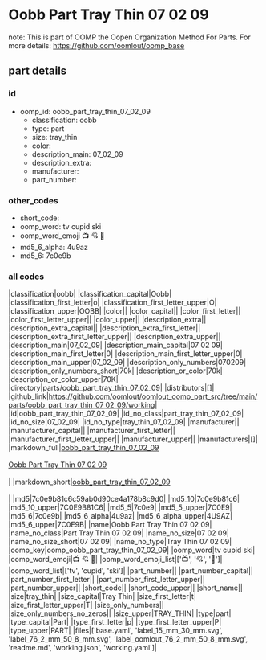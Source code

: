 # Oobb Part Tray Thin 07 02 09  

note: This is part of OOMP the Oopen Organization Method For Parts. For more details: https://github.com/oomlout/oomp_base

##  part details





### id
* oomp_id: oobb_part_tray_thin_07_02_09
  * classification: oobb
  * type: part
  * size: tray_thin
  * color: 
  * description_main: 07_02_09
  * description_extra: 
  * manufacturer: 
  * part_number: 

### other_codes
* short_code: 
* oomp_word: tv cupid ski
* oomp_word_emoji :tv: :cupid: :ski:
* md5_6_alpha: 4u9az
* md5_6: 7c0e9b

### all codes 
|classification|oobb|
|classification_capital|Oobb|
|classification_first_letter|o|
|classification_first_letter_upper|O|
|classification_upper|OOBB|
|color||
|color_capital||
|color_first_letter||
|color_first_letter_upper||
|color_upper||
|description_extra||
|description_extra_capital||
|description_extra_first_letter||
|description_extra_first_letter_upper||
|description_extra_upper||
|description_main|07_02_09|
|description_main_capital|07 02 09|
|description_main_first_letter|0|
|description_main_first_letter_upper|0|
|description_main_upper|07_02_09|
|description_only_numbers|070209|
|description_only_numbers_short|70k|
|description_or_color|70k|
|description_or_color_upper|70K|
|directory|parts/oobb_part_tray_thin_07_02_09|
|distributors|[]|
|github_link|https://github.com/oomlout/oomlout_oomp_part_src/tree/main/parts/oobb_part_tray_thin_07_02_09/working|
|id|oobb_part_tray_thin_07_02_09|
|id_no_class|part_tray_thin_07_02_09|
|id_no_size|07_02_09|
|id_no_type|tray_thin_07_02_09|
|manufacturer||
|manufacturer_capital||
|manufacturer_first_letter||
|manufacturer_first_letter_upper||
|manufacturer_upper||
|manufacturers|[]|
|markdown_full|[oobb_part_tray_thin_07_02_09](https://github.com/oomlout/oomlout_oomp_part_src/tree/main/parts/oobb_part_tray_thin_07_02_09/working)<br>[](https://github.com/oomlout/oomlout_oomp_part_src/tree/main/parts/oobb_part_tray_thin_07_02_09/working)<br>[Oobb Part Tray Thin 07 02 09](https://github.com/oomlout/oomlout_oomp_part_src/tree/main/parts/oobb_part_tray_thin_07_02_09/working)<br><br>|
|markdown_short|[oobb_part_tray_thin_07_02_09](https://github.com/oomlout/oomlout_oomp_part_src/tree/main/parts/oobb_part_tray_thin_07_02_09/working)<br><br>|
|md5|7c0e9b81c6c59ab0d90ce4a178b8c9d0|
|md5_10|7c0e9b81c6|
|md5_10_upper|7C0E9B81C6|
|md5_5|7c0e9|
|md5_5_upper|7C0E9|
|md5_6|7c0e9b|
|md5_6_alpha|4u9az|
|md5_6_alpha_upper|4U9AZ|
|md5_6_upper|7C0E9B|
|name|Oobb Part Tray Thin 07 02 09|
|name_no_class|Part Tray Thin 07 02 09|
|name_no_size|07 02 09|
|name_no_size_short|07 02 09|
|name_no_type|Tray Thin 07 02 09|
|oomp_key|oomp_oobb_part_tray_thin_07_02_09|
|oomp_word|tv cupid ski|
|oomp_word_emoji|:tv: :cupid: :ski:|
|oomp_word_emoji_list|[':tv:', ':cupid:', ':ski:']|
|oomp_word_list|['tv', 'cupid', 'ski']|
|part_number||
|part_number_capital||
|part_number_first_letter||
|part_number_first_letter_upper||
|part_number_upper||
|short_code||
|short_code_upper||
|short_name||
|size|tray_thin|
|size_capital|Tray Thin|
|size_first_letter|t|
|size_first_letter_upper|T|
|size_only_numbers||
|size_only_numbers_no_zeros||
|size_upper|TRAY_THIN|
|type|part|
|type_capital|Part|
|type_first_letter|p|
|type_first_letter_upper|P|
|type_upper|PART|
|files|['base.yaml', 'label_15_mm_30_mm.svg', 'label_76_2_mm_50_8_mm.svg', 'label_oomlout_76_2_mm_50_8_mm.svg', 'readme.md', 'working.json', 'working.yaml']|
